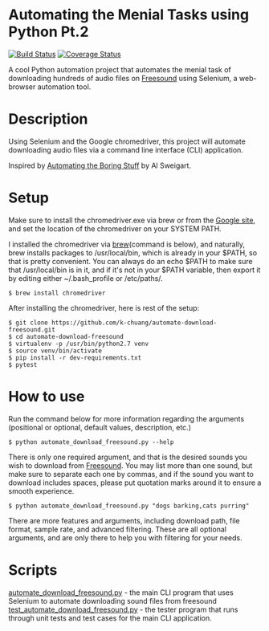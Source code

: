 # Automating the Menial Tasks using Python Pt.2
[![Build Status](https://travis-ci.org/k-chuang/automate-download-freesound.svg?branch=master)](https://travis-ci.org/k-chuang/automate-download-freesound)
[![Coverage Status](https://coveralls.io/repos/github/k-chuang/automate-download-freesound/badge.svg?branch=master)](https://coveralls.io/github/k-chuang/automate-download-freesound?branch=master)

A cool Python automation project that automates the menial task of downloading hundreds of audio files on 
[Freesound](freesound.org) using Selenium, a web-browser automation tool.

# Description
Using Selenium and the Google chromedriver, this project will automate downloading audio files 
via a command line interface (CLI) application.

Inspired by [Automating the Boring Stuff](https://automatetheboringstuff.com/) by Al Sweigart.


# Setup
Make sure to install the chromedriver.exe via brew or from the [Google site](https://sites.google.com/a/chromium.org/chromedriver/downloads),
and set the location of the chromedriver on your SYSTEM PATH.

I installed the chromedriver via [brew](https://brew.sh/)(command is below), and naturally, brew installs packages to /usr/local/bin, which is already in your $PATH, so that is pretty convenient. You can always do an echo $PATH to make sure that /usr/local/bin is in it, and if it's not in your $PATH variable, then export it by editing either ~/.bash_profile or /etc/paths/.

    $ brew install chromedriver

After installing the chromedriver, here is rest of the setup:

    $ git clone https://github.com/k-chuang/automate-download-freesound.git
    $ cd automate-download-freesound
    $ virtualenv -p /usr/bin/python2.7 venv
    $ source venv/bin/activate
    $ pip install -r dev-requirements.txt
    $ pytest
 
# How to use

Run the command below for more information regarding the arguments (positional or optional, default values, description,   etc.)
 
    $ python automate_download_freesound.py --help
  
There is only one required argument, and that is the desired sounds you wish to download from [Freesound](http://freesound.org). You may list more than one sound, but make sure to separate each one by commas, and if the sound you want to download includes spaces, please put quotation marks around it to ensure a smooth experience.

    $ python automate_download_freesound.py "dogs barking,cats purring"

There are more features and arguments, including download path, file format, sample rate, and advanced filtering. These are all optional arguments, and are only there to help you with filtering for your needs.


# Scripts
[automate_download_freesound.py](https://github.com/k-chuang/automate-download-freesound/blob/master/automate_download_freesound.py) - the main CLI program that uses Selenium to automate downloading sound files from freesound
[test_automate_download_freesound.py](https://github.com/k-chuang/automate-download-freesound/blob/master/test_automate_download_freesound.py) - the tester program that runs through unit tests and test cases for the main CLI application. 

